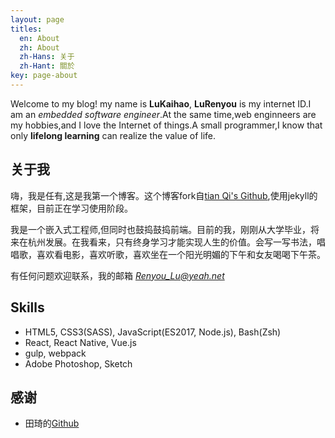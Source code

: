 ```yaml
---
layout: page
titles:
  en: About
  zh: About
  zh-Hans: 关于
  zh-Hant: 關於
key: page-about
---
```

Welcome to my blog! my name is  **LuKaihao**, **LuRenyou** is my internet ID.I am an *embedded software engineer*.At the same time,web enginneers are my hobbies,and I love the Internet of things.A small programmer,I know that only **lifelong learning** can realize the value of life.

## 关于我
   嗨，我是任有,这是我第一个博客。这个博客fork自[tian Qi's Github](https://github.com/kitian616/jekyll-TeXt-theme/),使用jekyll的框架，目前正在学习使用阶段。
   
   我是一个嵌入式工程师,但同时也鼓捣鼓捣前端。目前的我，刚刚从大学毕业，将来在杭州发展。在我看来，只有终身学习才能实现人生的价值。会写一写书法，唱唱歌，喜欢看电影，喜欢听歌，喜欢坐在一个阳光明媚的下午和女友喝喝下午茶。
   
   有任何问题欢迎联系，我的邮箱 *Renyou_Lu@yeah.net*
   
## Skills

- HTML5, CSS3(SASS), JavaScript(ES2017, Node.js), Bash(Zsh)
- React, React Native, Vue.js
- gulp, webpack
- Adobe Photoshop, Sketch

## 感谢

- 田琦的[Github](https://github.com/kitian616/jekyll-TeXt-theme/)
